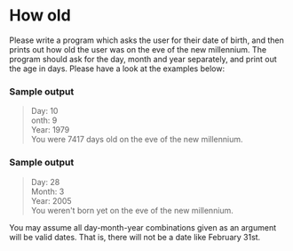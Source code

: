 # How old

Please write a program which asks the user for their date of birth, and then prints out how old the user was on the eve of the new millennium. The program should ask for the day, month and year separately, and print out the age in days. Please have a look at the examples below:

### Sample output

>Day: 10 <br>
>onth: 9 <br>
>Year: 1979 <br>
>You were 7417 days old on the eve of the new millennium. <br>

### Sample output

>Day: 28 <br>
>Month: 3 <br>
>Year: 2005 <br>
>You weren't born yet on the eve of the new millennium. <br>

You may assume all day-month-year combinations given as an argument will be valid dates. That is, there will not be a date like February 31st.
